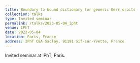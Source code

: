 ```yaml
---
title: Boundary to bound dictionary for generic Kerr orbits
collection: talks
type: Invited seminar
permalink: /talks/2023-05-04_ipht
venue: IPhT
date: 2023-05-04
location: Paris, France
address: IPhT CEA Saclay, 91191 Gif-sur-Yvette, France
---
```


Invited seminar at IPhT, Paris.
